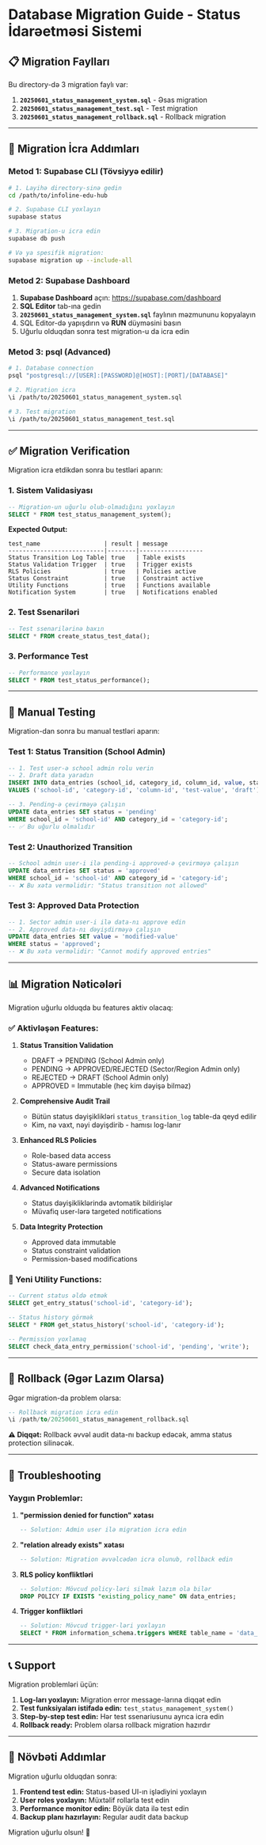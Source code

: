 # Database Migration Guide - Status İdarəetməsi Sistemi

## 📋 **Migration Faylları**

Bu directory-də 3 migration faylı var:

1. **`20250601_status_management_system.sql`** - Əsas migration
2. **`20250601_status_management_test.sql`** - Test migration  
3. **`20250601_status_management_rollback.sql`** - Rollback migration

---

## 🚀 **Migration İcra Addımları**

### **Metod 1: Supabase CLI (Tövsiyyə edilir)**

```bash
# 1. Layihə directory-sinə gedin
cd /path/to/infoline-edu-hub

# 2. Supabase CLI yoxlayın
supabase status

# 3. Migration-u icra edin
supabase db push

# Və ya spesifik migration:
supabase migration up --include-all
```

### **Metod 2: Supabase Dashboard**

1. **Supabase Dashboard** açın: https://supabase.com/dashboard
2. **SQL Editor** tab-ına gedin  
3. **`20250601_status_management_system.sql`** faylının məzmununu kopyalayın
4. SQL Editor-də yapışdırın və **RUN** düyməsini basın
5. Uğurlu olduqdan sonra test migration-u da icra edin

### **Metod 3: psql (Advanced)**

```bash
# 1. Database connection
psql "postgresql://[USER]:[PASSWORD]@[HOST]:[PORT]/[DATABASE]"

# 2. Migration icra
\i /path/to/20250601_status_management_system.sql

# 3. Test migration
\i /path/to/20250601_status_management_test.sql
```

---

## ✅ **Migration Verification**

Migration icra etdikdən sonra bu testləri aparın:

### **1. Sistem Validasiyası**
```sql
-- Migration-un uğurlu olub-olmadığını yoxlayın
SELECT * FROM test_status_management_system();
```

**Expected Output:**
```
test_name                  | result | message
---------------------------|--------|------------------
Status Transition Log Table| true   | Table exists
Status Validation Trigger  | true   | Trigger exists  
RLS Policies               | true   | Policies active
Status Constraint          | true   | Constraint active
Utility Functions          | true   | Functions available
Notification System        | true   | Notifications enabled
```

### **2. Test Ssenariləri**
```sql
-- Test ssenarilərinə baxın  
SELECT * FROM create_status_test_data();
```

### **3. Performance Test**
```sql
-- Performance yoxlayın
SELECT * FROM test_status_performance();
```

---

## 🧪 **Manual Testing**

Migration-dan sonra bu manual testləri aparın:

### **Test 1: Status Transition (School Admin)**
```sql
-- 1. Test user-ə school admin rolu verin
-- 2. Draft data yaradın
INSERT INTO data_entries (school_id, category_id, column_id, value, status) 
VALUES ('school-id', 'category-id', 'column-id', 'test-value', 'draft');

-- 3. Pending-ə çevirməyə çalışın  
UPDATE data_entries SET status = 'pending' 
WHERE school_id = 'school-id' AND category_id = 'category-id';
-- ✅ Bu uğurlu olmalıdır
```

### **Test 2: Unauthorized Transition**
```sql
-- School admin user-i ilə pending-i approved-ə çevirməyə çalışın
UPDATE data_entries SET status = 'approved' 
WHERE school_id = 'school-id' AND category_id = 'category-id';
-- ❌ Bu xəta verməlidir: "Status transition not allowed"
```

### **Test 3: Approved Data Protection**
```sql
-- 1. Sector admin user-i ilə data-nı approve edin
-- 2. Approved data-nı dəyişdirməyə çalışın
UPDATE data_entries SET value = 'modified-value' 
WHERE status = 'approved';
-- ❌ Bu xəta verməlidir: "Cannot modify approved entries"
```

---

## 📊 **Migration Nəticələri**

Migration uğurlu olduqda bu features aktiv olacaq:

### **✅ Aktivləşən Features:**

1. **Status Transition Validation**
   - DRAFT → PENDING (School Admin only)
   - PENDING → APPROVED/REJECTED (Sector/Region Admin only)
   - REJECTED → DRAFT (School Admin only)
   - APPROVED = Immutable (heç kim dəyişə bilməz)

2. **Comprehensive Audit Trail**
   - Bütün status dəyişiklikləri `status_transition_log` table-da qeyd edilir
   - Kim, nə vaxt, nəyi dəyişdirib - hamısı log-lanır

3. **Enhanced RLS Policies**
   - Role-based data access
   - Status-aware permissions
   - Secure data isolation

4. **Advanced Notifications**
   - Status dəyişikliklərində avtomatik bildirişlər
   - Müvafiq user-lərə targeted notifications

5. **Data Integrity Protection**
   - Approved data immutable
   - Status constraint validation
   - Permission-based modifications

### **🔧 Yeni Utility Functions:**

```sql
-- Current status əldə etmək
SELECT get_entry_status('school-id', 'category-id');

-- Status history görmək
SELECT * FROM get_status_history('school-id', 'category-id');

-- Permission yoxlamaq
SELECT check_data_entry_permission('school-id', 'pending', 'write');
```

---

## 🔄 **Rollback (Əgər Lazım Olarsa)**

Əgər migration-da problem olarsa:

```sql
-- Rollback migration icra edin
\i /path/to/20250601_status_management_rollback.sql
```

**⚠️ Diqqət:** Rollback əvvəl audit data-nı backup edəcək, amma status protection silinəcək.

---

## 🐛 **Troubleshooting**

### **Yaygın Problemlər:**

1. **"permission denied for function" xətası**
   ```sql
   -- Solution: Admin user ilə migration icra edin
   ```

2. **"relation already exists" xətası**
   ```sql
   -- Solution: Migration əvvəlcədən icra olunub, rollback edin
   ```

3. **RLS policy konfliktləri**
   ```sql
   -- Solution: Mövcud policy-ləri silmək lazım ola bilər
   DROP POLICY IF EXISTS "existing_policy_name" ON data_entries;
   ```

4. **Trigger konfliktləri**
   ```sql
   -- Solution: Mövcud trigger-ləri yoxlayın
   SELECT * FROM information_schema.triggers WHERE table_name = 'data_entries';
   ```

---

## 📞 **Support**

Migration problemləri üçün:

1. **Log-ları yoxlayın:** Migration error message-larına diqqət edin
2. **Test funksiyaları istifadə edin:** `test_status_management_system()`
3. **Step-by-step test edin:** Hər test ssenariusunu ayrıca icra edin
4. **Rollback ready:** Problem olarsa rollback migration hazırdır

---

## 🎯 **Növbəti Addımlar**

Migration uğurlu olduqdan sonra:

1. **Frontend test edin:** Status-based UI-ın işlədiyini yoxlayın
2. **User roles yoxlayın:** Müxtəlif rollarla test edin  
3. **Performance monitor edin:** Böyük data ilə test edin
4. **Backup planı hazırlayın:** Regular audit data backup

Migration uğurlu olsun! 🚀
